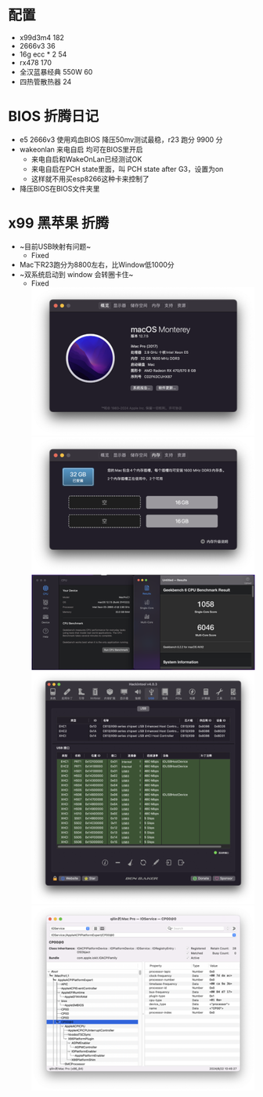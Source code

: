 # 配置
- x99d3m4 182
- 2666v3 36
- 16g ecc * 2 54
- rx478 170
- 全汉蓝暴经典 550W 60
- 四热管散热器 24
# BIOS 折腾日记
- e5 2666v3 使用鸡血BIOS 降压50mv测试最稳，r23 跑分 9900 分
- wakeonlan 来电自启 均可在BIOS里开启
    - 来电自启和WakeOnLan已经测试OK
    - 来电自启在PCH state里面，叫 PCH state after G3，设置为on
    - 这样就不用买esp8266这种卡来控制了
- 降压BIOS在BIOS文件夹里
# x99 黑苹果 折腾
- ~目前USB映射有问题~
    - Fixed
- Mac下R23跑分为8800左右，比Window低1000分
- ~双系统启动到 window 会转圈卡住~
    - Fixed
![概览](概览.png)
![内存](内存.png)
![GeekBench](GeekBench.png)
![USB](USB.png)
![Power](Power.png)
